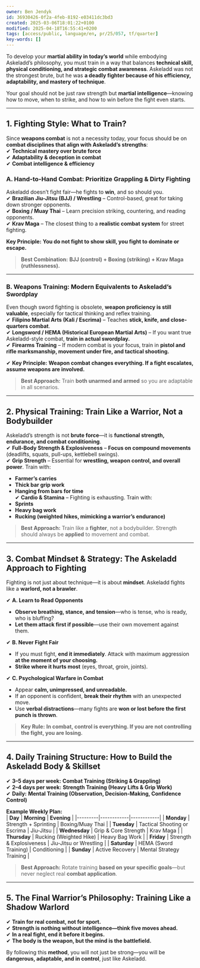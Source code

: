 ```yaml
---
owner: Ben Jendyk
id: 36930426-0f2a-4feb-8192-e03411dc3bd3
created: 2025-03-06T18:01:22+0100
modified: 2025-04-18T16:55:41+0200
tags: [access/public, language/en, pr/25/057, tf/quarter]
key-words: []
---
```


To develop your **martial ability in today’s world** while embodying Askeladd’s philosophy, you must train in a way that balances **technical skill, physical conditioning, and strategic combat awareness**. Askeladd was not the strongest brute, but he was **a deadly fighter because of his efficiency, adaptability, and mastery of technique**.  

Your goal should not be just raw strength but **martial intelligence**—knowing how to move, when to strike, and how to win before the fight even starts.  

---

## **1. Fighting Style: What to Train?**
Since **weapons combat** is not a necessity today, your focus should be on **combat disciplines that align with Askeladd’s strengths**:  
✔ **Technical mastery over brute force**  
✔ **Adaptability & deception in combat**  
✔ **Combat intelligence & efficiency**  

### **A. Hand-to-Hand Combat: Prioritize Grappling & Dirty Fighting**
Askeladd doesn’t fight fair—he fights to **win**, and so should you.  
✔ **Brazilian Jiu-Jitsu (BJJ) / Wrestling** – Control-based, great for taking down stronger opponents.  
✔ **Boxing / Muay Thai** – Learn precision striking, countering, and reading opponents.  
✔ **Krav Maga** – The closest thing to a **realistic combat system** for street fighting.  

**Key Principle:** **You do not fight to show skill, you fight to dominate or escape.**  

> **Best Combination:** **BJJ (control) + Boxing (striking) + Krav Maga (ruthlessness).**  

---

### **B. Weapons Training: Modern Equivalents to Askeladd’s Swordplay**
Even though sword fighting is obsolete, **weapon proficiency is still valuable**, especially for tactical thinking and reflex training.  
✔ **Filipino Martial Arts (Kali / Escrima)** – Teaches **stick, knife, and close-quarters combat**.  
✔ **Longsword / HEMA (Historical European Martial Arts)** – If you want true Askeladd-style combat, **train in actual swordplay.**  
✔ **Firearms Training** – If modern combat is your focus, train in **pistol and rifle marksmanship, movement under fire, and tactical shooting.**  

✔ **Key Principle:** **Weapon combat changes everything. If a fight escalates, assume weapons are involved.**  

> **Best Approach:** Train **both unarmed and armed** so you are adaptable in all scenarios.  

---

## **2. Physical Training: Train Like a Warrior, Not a Bodybuilder**
Askeladd’s strength is not **brute force**—it is **functional strength, endurance, and combat conditioning**.  
✔ **Full-Body Strength & Explosiveness** – **Focus on compound movements** (deadlifts, squats, pull-ups, kettlebell swings).  
✔ **Grip Strength** – Essential for **wrestling, weapon control, and overall power**. Train with:  
  - **Farmer’s carries**  
  - **Thick bar grip work**  
  - **Hanging from bars for time**  
✔ **Cardio & Stamina** – Fighting is exhausting. Train with:  
  - **Sprints**  
  - **Heavy bag work**  
  - **Rucking (weighted hikes, mimicking a warrior’s endurance)**  

> **Best Approach:** Train like a **fighter**, not a bodybuilder. Strength should always be **applied** to movement and combat.  

---

## **3. Combat Mindset & Strategy: The Askeladd Approach to Fighting**
Fighting is not just about technique—it is about **mindset**. Askeladd fights like a **warlord, not a brawler**.  

✔ **A. Learn to Read Opponents**  
- **Observe breathing, stance, and tension**—who is tense, who is ready, who is bluffing?  
- **Let them attack first if possible**—use their own movement against them.  

✔ **B. Never Fight Fair**  
- If you must fight, **end it immediately**. Attack with maximum aggression **at the moment of your choosing.**  
- **Strike where it hurts most** (eyes, throat, groin, joints).  

✔ **C. Psychological Warfare in Combat**  
- Appear **calm, unimpressed, and unreadable.**  
- If an opponent is confident, **break their rhythm** with an unexpected move.  
- Use **verbal distractions**—many fights are **won or lost before the first punch is thrown**.  

> **Key Rule:** **In combat, control is everything. If you are not controlling the fight, you are losing.**  

---

## **4. Daily Training Structure: How to Build the Askeladd Body & Skillset**
✔ **3–5 days per week:** **Combat Training (Striking & Grappling)**  
✔ **2–4 days per week:** **Strength Training (Heavy Lifts & Grip Work)**  
✔ **Daily:** **Mental Training (Observation, Decision-Making, Confidence Control)**  

**Example Weekly Plan:**  
| **Day** | **Morning** | **Evening** |
|---------|------------|------------|
| **Monday** | Strength + Sprinting | Boxing/Muay Thai |
| **Tuesday** | Tactical Shooting or Escrima | Jiu-Jitsu |
| **Wednesday** | Grip & Core Strength | Krav Maga |
| **Thursday** | Rucking (Weighted Hike) | Heavy Bag Work |
| **Friday** | Strength & Explosiveness | Jiu-Jitsu or Wrestling |
| **Saturday** | HEMA (Sword Training) | Conditioning |
| **Sunday** | Active Recovery | Mental Strategy Training |

> **Best Approach:** Rotate training **based on your specific goals**—but never neglect real **combat application**.  

---

## **5. The Final Warrior’s Philosophy: Training Like a Shadow Warlord**
✔ **Train for real combat, not for sport.**  
✔ **Strength is nothing without intelligence—think five moves ahead.**  
✔ **In a real fight, end it before it begins.**  
✔ **The body is the weapon, but the mind is the battlefield.**  

By following this **method**, you will not just be strong—you will be **dangerous, adaptable, and in control**, just like Askeladd.